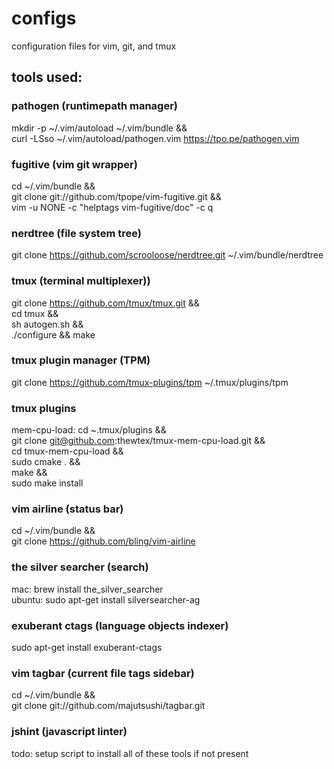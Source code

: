 # configs
configuration files for vim, git, and tmux

## tools used:

### pathogen (runtimepath manager)
mkdir -p ~/.vim/autoload ~/.vim/bundle && \
curl -LSso ~/.vim/autoload/pathogen.vim https://tpo.pe/pathogen.vim

### fugitive (vim git wrapper)
cd ~/.vim/bundle && \
git clone git://github.com/tpope/vim-fugitive.git && \
vim -u NONE -c "helptags vim-fugitive/doc" -c q

### nerdtree (file system tree)
git clone https://github.com/scrooloose/nerdtree.git ~/.vim/bundle/nerdtree

### tmux (terminal multiplexer))
git clone https://github.com/tmux/tmux.git && \
cd tmux && \
sh autogen.sh && \
./configure && make

### tmux plugin manager (TPM)
git clone https://github.com/tmux-plugins/tpm ~/.tmux/plugins/tpm

### tmux plugins
mem-cpu-load: cd ~.tmux/plugins && \
git clone git@github.com:thewtex/tmux-mem-cpu-load.git && \
cd tmux-mem-cpu-load && \
sudo cmake . && \
make && \
sudo make install

### vim airline (status bar)
cd ~/.vim/bundle && \
git clone https://github.com/bling/vim-airline

### the silver searcher (search)
mac: brew install the_silver_searcher \
ubuntu: sudo apt-get install silversearcher-ag

### exuberant ctags (language objects indexer)
sudo apt-get install exuberant-ctags

### vim tagbar (current file tags sidebar)
cd ~/.vim/bundle && \
git clone git://github.com/majutsushi/tagbar.git

### jshint (javascript linter)

todo:
setup script to install all of these tools if not present

